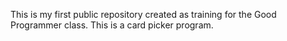 This is my first public repository created as training for the Good Programmer class.
This is a card picker program.
